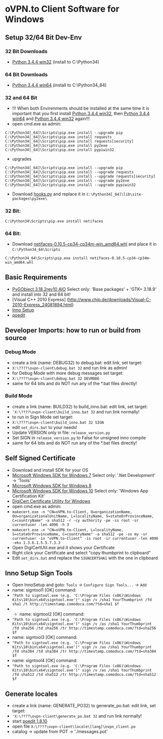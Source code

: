 
# oVPN.to Client Software for Windows

## Setup 32/64 Bit Dev-Env
### 

### 32 Bit Downloads
+ [Python 3.4.4 win32](https://www.python.org/ftp/python/3.4.4/python-3.4.4.msi) (install to C:\Python34)

### 64 Bit Downloads
+ [Python 3.4.4 win64](https://www.python.org/ftp/python/3.4.4/python-3.4.4.amd64.msi) (install to C:\Python34_64)

### 32 and 64 Bit
+ !!! When both Envirenments should be installed at the same time it is important that you first install [Python 3.4.4 win32](https://www.python.org/ftp/python/3.4.4/python-3.4.4.msi), then [Python 3.4.4 win64](https://www.python.org/ftp/python/3.4.4/python-3.4.4.amd64.msi) and [Python 3.4.4 win32](https://www.python.org/ftp/python/3.4.4/python-3.4.4.msi) again!!!
+ open cmd.exe as admin:
```
C:\Python34[_64]\Scripts\pip.exe install --upgrade pip
C:\Python34[_64]\Scripts\pip.exe install requests
C:\Python34[_64]\Scripts\pip.exe install requests[security]
C:\Python34[_64]\Scripts\pip.exe install py2exe
C:\Python34[_64]\Scripts\pip.exe install pypiwin32
```
+ upgrades
```
C:\Python34[_64]\Scripts\pip.exe install --upgrade pip
C:\Python34[_64]\Scripts\pip.exe install --upgrade requests
C:\Python34[_64]\Scripts\pip.exe install --upgrade requests[security]
C:\Python34[_64]\Scripts\pip.exe install --upgrade py2exe
C:\Python34[_64]\Scripts\pip.exe install --upgrade pypiwin32
```
+ Download [hooks.py](else/python/hooks.py) and replace it in ```C:\Python34[_64]\lib\site-packages\py2exe\```

### 32 Bit:
```
C:\Python34\Scripts\pip.exe install netifaces
```


### 64 Bit:
+ Download [netifaces-0.10.5-cp34-cp34m-win_amd64.whl](else/python/netifaces-0.10.5-cp34-cp34m-win_amd64.whl) and place it in ```C:\Python34_64\Scripts```
```
C:\Python34_64\Scripts\pip.exe install netifaces-0.10.5-cp34-cp34m-win_amd64.whl
```

## Basic Requirements
+ [PyGObject 3.18.2rev10 AIO](https://sourceforge.net/projects/pygobjectwin32/files/pygi-aio-3.18.2_rev10-setup_84c21bc2679ff32e73de38cbaa6ef6d30c628ae5.exe/download) Select only: 'Base packages' + 'GTK+ 3.18.9' and install into 32 and 64 bit!
+ [Visual C++ 2010 Express] (http://www.chip.de/downloads/Visual-C-2010-Express_24081894.html)
+ [Inno Setup](http://www.jrsoftware.org/download.php/is.exe)
+ [poedit](https://poedit.net)

## Developer Imports: how to run or build from source
### Debug Mode
+ create a link (name: DEBUG32) to debug.bat: edit link, set target:
+ ```X:\????\ovpn-client\debug.bat 32``` and run link as admin!
+ for Debug Mode with more debug messages set target:
+ ```X:\????\ovpn-client\debug.bat 32 DEVMODE```
+ same for 64 bits and do NOT run any of the *.bat files directly!

### Build Mode
+ create a link (name: BUILD32) to build_inno.bat: edit link, set target:
+ ```'X:\????\ovpn-client\build_inno.bat 32``` and run link normally!
+ to run in Sign Mode set target:
+ ```X:\????\ovpn-client\build_inno.bat 32 SIGN```
+ edit ```set_dirs.bat``` to your needs!
+ Update VERSION only in file: ```release_version.py```
+ Set SIGN in ```release_version.py``` to False for unsigned inno compile
+ same for 64 bits and do NOT run any of the *.bat files directly!

## Self Signed Certificate
+ Download and install SDK for your OS 
+ [Microsoft Windows SDK for Windows 7](https://download.microsoft.com/download/A/6/A/A6AC035D-DA3F-4F0C-ADA4-37C8E5D34E3D/winsdk_web.exe) Select only: '.Net Development' -> 'Tools'
+ [Microsoft Windows SDK for Windows 8](https://go.microsoft.com/fwlink/p/?LinkId=226658)
+ [Microsoft Windows SDK for Windows 10](https://go.microsoft.com/fwlink/p/?LinkID=698771) Select only: 'Windows App Certification Kit'
+ [DigiCert Certificate Utility for Windows](https://www.digicert.com/util/DigiCertUtil.zip)
+ open cmd.exe as admin:
+ ```makecert.exe -n "CN=oVPN.to-Client, O=organizationName, OU=organizationalUnitName, L=localityName, S=stateOrProvinceName, C=countryName" -a sha512 -r -cy authority -pe -ss root -sr currentuser -len 4096 -h 3```
+ ```makecert.exe -n "CN=oVPN.to-Client, L=localityName, S=stateOrProvinceName, C=countryName" -a sha512 -pe -ss my -sr currentuser -in "oVPN.to-Client" -is root -ir currentuser -len 4096 -eku 1.3.6.1.5.5.7.3.3```
+ Open DigiCertUtil.exe and it shows your Certificate
+ Right click your Certificate and select "copy thumbprint to clipboard"
+ Edit ```set_dirs.bat``` and replace the ```SIGNCERTSHA1``` with the one in clipboard

## Inno Setup Sign Tools
+ Open InnoSetup and goto: ```Tools``` -> ```Configure Sign Tools...``` -> ```Add```
+ name: signtool1 [OK] command:
+ ```"Path to signtool.exe (e.g. 'C:\Program Files (x86)\Windows Kits\10\bin\x64\signtool.exe')" sign /v /sha1 YourThumbprint /fd sha1 /t http://timestamp.comodoca.com/?td=sha1 $f```
+ + name: signtool2 [OK] command:
+ ```"Path to signtool.exe (e.g. 'C:\Program Files (x86)\Windows Kits\10\bin\x64\signtool.exe')" sign /v /as /sha1 YourThumbprint /fd sha256 /td sha256 /tr http://timestamp.comodoca.com/?td=sha256 $f```
+ name: signtool3 [OK] command:
+ ```"Path to signtool.exe (e.g. 'C:\Program Files (x86)\Windows Kits\10\bin\x64\signtool.exe')" sign /v /as /sha1 YourThumbprint /fd sha384 /td sha384 /tr http://timestamp.comodoca.com/?td=sha384 $f```
+ name: signtool4 [OK] command:
+ ```"Path to signtool.exe (e.g. 'C:\Program Files (x86)\Windows Kits\10\bin\x64\signtool.exe')" sign /v /as /sha1 YourThumbprint /fd sha512 /td sha512 /tr http://timestamp.comodoca.com/?td=sha512 $f```

## Generate locales
+ create a link (name: GENERATE_PO32) to generate_po.bat: edit link, set target:
+ ```'X:\????\ovpn-client\generate_po.bat 32``` and run link normally!
+ start [poedit 1.8.10](https://download.poedit.net/Poedit-1.8.10-setup.exe)
+ open file ```X:\????\ovpn-client\locale\[lang]\ovpn_client.po```
+ catalog -> update from POT -> './messages.pot'
